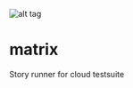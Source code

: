 ![alt tag](https://raw.github.com/vmoravec/matrix/master/matrix-gh.png)

# matrix

Story runner for cloud testsuite

